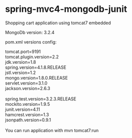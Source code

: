 # spring-mvc4-mongodb-junit
Shopping cart application using tomcat7 embedded

MongoDb version:
3.2.4

pom.xml versions config:

tomcat.port=9191<br/>
tomcat.plugin.version=2.2<br/>
jdk.version=1.8<br/>
spring.version=4.1.8.RELEASE<br/>
jstl.version=1.2<br/>
mongo.version=1.8.0.RELEASE<br/>
servlet.version=3.1.0<br/>
jackson.version=2.6.3<br/>
<br/>
spring.test.version=3.2.3.RELEASE<br/>
mockito.version=1.9.5<br/>
junit.version=4.11<br/>
hamcrest.version=1.3<br/>
jsonpath.version=0.9.1<br/>
<br/>
You can run application with mvn tomcat7:run
